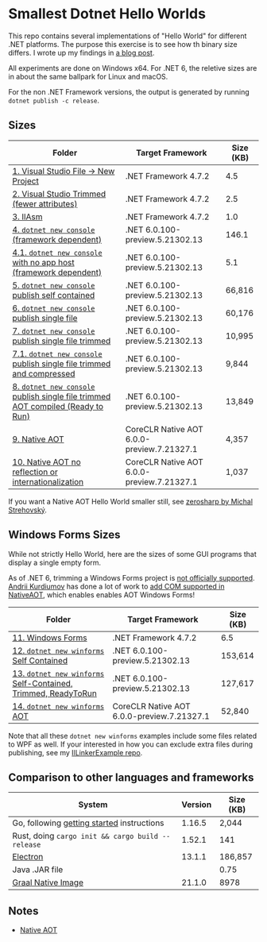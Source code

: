 
# Smallest Dotnet Hello Worlds

This repo contains several implementations of "Hello World" for different .NET platforms. The
purpose this exercise is to see how th binary size differs. I wrote up my findings in [a blog post](https://www.awise.us/2021/06/05/smallest-dotnet.html).

All experiments are done on Windows x64. For .NET 6, the reletive sizes are in
about the same ballpark for Linux and macOS.

For the non .NET Framework versions, the output is generated by running `dotnet publish -c release`.

## Sizes

|Folder|Target Framework|Size (KB)|
|--|--|--|
| [1. Visual Studio File -> New Project](1.VisualStudioProjectNew) | .NET Framework 4.7.2 | 4.5 |
| [2. Visual Studio Trimmed (fewer attributes)](2.VisualStudioTrimmed) | .NET Framework 4.7.2 | 2.5 |
| [3. IlAsm](3.IlAsm) | .NET Framework 4.7.2 | 1.0 |
| [4. `dotnet new console` (framework dependent)](4.DotNetCoreNew) | .NET 6.0.100-preview.5.21302.13 | 146.1 |
| [4.1. `dotnet new console` with no app host (framework dependent)](4.1.NoAppHost) | .NET 6.0.100-preview.5.21302.13 | 5.1 |
| [5. `dotnet new console` publish self contained](5.SelfContained) | .NET 6.0.100-preview.5.21302.13 | 66,816 |
| [6. `dotnet new console` publish single file](6.SingleFile) | .NET 6.0.100-preview.5.21302.13 | 60,176 |
| [7. `dotnet new console` publish single file trimmed](7.SingleFileTrimmed) | .NET 6.0.100-preview.5.21302.13 | 10,995 |
| [7.1. `dotnet new console` publish single file trimmed and compressed](7.1.SingleFileTrimmedCompressed) | .NET 6.0.100-preview.5.21302.13 | 9,844 |
| [8. `dotnet new console` publish single file trimmed AOT compiled (Ready to Run)](8.SingleFileTrimmedR2R) | .NET 6.0.100-preview.5.21302.13 | 13,849 |
| [9. Native AOT](9.NativeAOT) | CoreCLR Native AOT 6.0.0-preview.7.21327.1 | 4,357 |
| [10. Native AOT no reflection or internationalization](10.NativeAOTSmaller) | CoreCLR Native AOT 6.0.0-preview.7.21327.1 | 1,037 |

If you want a Native AOT Hello World smaller still, see [zerosharp by Michal Strehovský](https://github.com/MichalStrehovsky/zerosharp).

## Windows Forms Sizes

While not strictly Hello World, here are the sizes of some GUI programs that
display a single empty form.

As of .NET 6, trimming a Windows Forms project is
[not officially supported](https://docs.microsoft.com/en-us/dotnet/core/deploying/trim-self-contained#components-that-cause-trimming-problems).
[Andrii Kurdiumov](https://github.com/kant2002) has done a lot of work to
[add COM supported in NativeAOT](https://github.com/dotnet/runtimelab/issues/306),
which enables enables AOT Windows Forms!

|Folder|Target Framework|Size (KB)|
|--|--|--|
| [11. Windows Forms](11.WindowsFormsNetFramework) | .NET Framework 4.7.2 | 6.5 |
| [12. `dotnet new winforms` Self Contained](12.WindowsFormsSelfContained) | .NET 6.0.100-preview.5.21302.13 | 153,614 |
| [13. `dotnet new winforms` Self-Contained, Trimmed, ReadyToRun](13.WinFormsSelfContainedTrimmedR2R) | .NET 6.0.100-preview.5.21302.13 | 127,617 |
| [14. `dotnet new winforms` AOT](14.WindowsFormsAot) | CoreCLR Native AOT 6.0.0-preview.7.21327.1 | 52,840 |

Note that all these `dotnet new winforms` examples include some files related
to WPF as well. If your interested in how you can exclude extra files during
publishing, see my [IlLinkerExample repo](https://github.com/AustinWise/IlLinkerExample).

## Comparison to other languages and frameworks

|System|Version|Size (KB)|
|--|--|--|
|Go, following [getting started](https://golang.org/doc/tutorial/getting-started) instructions|1.16.5|2,044|
|Rust, doing `cargo init && cargo build --release`|1.52.1|141|
|[Electron](electron)|13.1.1|186,857|
|Java .JAR file||0.75|
|[Graal Native Image](graal-native-image)|21.1.0|8978|

## Notes

* [Native AOT](https://github.com/dotnet/runtimelab/blob/feature/NativeAOT/samples/HelloWorld/README.md)
